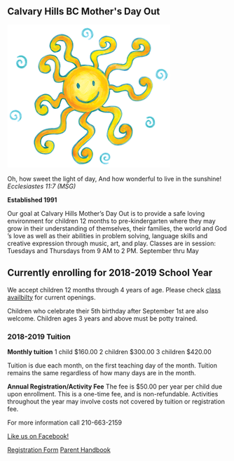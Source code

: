 ## Calvary Hills BC Mother's Day Out
![](sun.png)

Oh, how sweet the light of day, 
And how wonderful to live in the sunshine!
*Ecclesiastes 11:7 (MSG)*

**Established 1991**

Our goal at Calvary Hills Mother’s Day Out is to provide a safe loving environment for children 12 months to pre-kindergarten where they may grow in their understanding of themselves, their families, the world and God ’s love as well as their abilities in problem solving, language skills and creative expression through music, art, and play.
Classes are in session: Tuesdays and Thursdays from 9 AM to 2 PM. September thru May

## Currently enrolling for 2018-2019 School Year
We accept children 12 months through 4 years of age.
Please check [class availbilty](mdo_classes.md) for current openings.

Children who celebrate their 5th birthday after September 1st are also welcome.
Children ages 3 years and above must be potty trained.

### 2018-2019 Tuition
**Monthly tuition**
1 child $160.00
2 children  $300.00
3 children  $420.00

Tuition is due each month, on the first teaching day of the month.
Tuition remains the same regardless of how many days are in the month.

**Annual Registration/Activity Fee**
The fee is $50.00 per year per child due upon enrollment. This is a one-time fee, and is non-refundable.
Activities throughout the year may involve costs not covered by tuition or registration fee. 


For more information call 210-663-2159

[Like us on Facebook!](https://www.facebook.com/Calvary-Hills-Mothers-Day-Out-367721523418178/)

[Registration Form](chbc_mdo_registration_form.pdf)
[Parent Handbook](mdo_parent_handbook.pdf)
